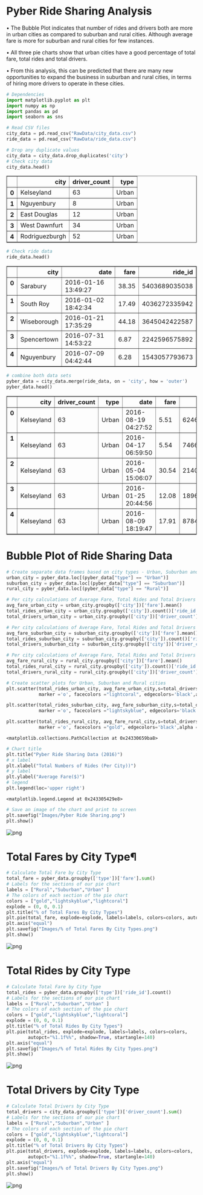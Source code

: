 
# Pyber Ride Sharing Analysis

•	The Bubble Plot indicates that number of rides and drivers both are more in urban cities as compared to suburban and rural cities. Although average fare is more for suburban and rural cities for few instances.

•	All three pie charts show that urban cities have a good percentage of total fare, total rides and total drivers.

•	From this analysis, this can be predicted that there are many new opportunities to expand the business in suburban and rural cities, in terms of hiring more drivers to operate in these cities.



```python
# Dependencies
import matplotlib.pyplot as plt
import numpy as np
import pandas as pd
import seaborn as sns
```


```python
# Read CSV files
city_data = pd.read_csv("RawData/city_data.csv")
ride_data = pd.read_csv("RawData/ride_data.csv")
```


```python
# Drop any duplicate values
city_data = city_data.drop_duplicates('city')
# Check city data
city_data.head()
```




<div>
<style>
    .dataframe thead tr:only-child th {
        text-align: right;
    }

    .dataframe thead th {
        text-align: left;
    }

    .dataframe tbody tr th {
        vertical-align: top;
    }
</style>
<table border="1" class="dataframe">
  <thead>
    <tr style="text-align: right;">
      <th></th>
      <th>city</th>
      <th>driver_count</th>
      <th>type</th>
    </tr>
  </thead>
  <tbody>
    <tr>
      <th>0</th>
      <td>Kelseyland</td>
      <td>63</td>
      <td>Urban</td>
    </tr>
    <tr>
      <th>1</th>
      <td>Nguyenbury</td>
      <td>8</td>
      <td>Urban</td>
    </tr>
    <tr>
      <th>2</th>
      <td>East Douglas</td>
      <td>12</td>
      <td>Urban</td>
    </tr>
    <tr>
      <th>3</th>
      <td>West Dawnfurt</td>
      <td>34</td>
      <td>Urban</td>
    </tr>
    <tr>
      <th>4</th>
      <td>Rodriguezburgh</td>
      <td>52</td>
      <td>Urban</td>
    </tr>
  </tbody>
</table>
</div>




```python
# Check ride data
ride_data.head()
```




<div>
<style>
    .dataframe thead tr:only-child th {
        text-align: right;
    }

    .dataframe thead th {
        text-align: left;
    }

    .dataframe tbody tr th {
        vertical-align: top;
    }
</style>
<table border="1" class="dataframe">
  <thead>
    <tr style="text-align: right;">
      <th></th>
      <th>city</th>
      <th>date</th>
      <th>fare</th>
      <th>ride_id</th>
    </tr>
  </thead>
  <tbody>
    <tr>
      <th>0</th>
      <td>Sarabury</td>
      <td>2016-01-16 13:49:27</td>
      <td>38.35</td>
      <td>5403689035038</td>
    </tr>
    <tr>
      <th>1</th>
      <td>South Roy</td>
      <td>2016-01-02 18:42:34</td>
      <td>17.49</td>
      <td>4036272335942</td>
    </tr>
    <tr>
      <th>2</th>
      <td>Wiseborough</td>
      <td>2016-01-21 17:35:29</td>
      <td>44.18</td>
      <td>3645042422587</td>
    </tr>
    <tr>
      <th>3</th>
      <td>Spencertown</td>
      <td>2016-07-31 14:53:22</td>
      <td>6.87</td>
      <td>2242596575892</td>
    </tr>
    <tr>
      <th>4</th>
      <td>Nguyenbury</td>
      <td>2016-07-09 04:42:44</td>
      <td>6.28</td>
      <td>1543057793673</td>
    </tr>
  </tbody>
</table>
</div>




```python
# combine both data sets
pyber_data = city_data.merge(ride_data, on = 'city', how = 'outer')
pyber_data.head()
```




<div>
<style>
    .dataframe thead tr:only-child th {
        text-align: right;
    }

    .dataframe thead th {
        text-align: left;
    }

    .dataframe tbody tr th {
        vertical-align: top;
    }
</style>
<table border="1" class="dataframe">
  <thead>
    <tr style="text-align: right;">
      <th></th>
      <th>city</th>
      <th>driver_count</th>
      <th>type</th>
      <th>date</th>
      <th>fare</th>
      <th>ride_id</th>
    </tr>
  </thead>
  <tbody>
    <tr>
      <th>0</th>
      <td>Kelseyland</td>
      <td>63</td>
      <td>Urban</td>
      <td>2016-08-19 04:27:52</td>
      <td>5.51</td>
      <td>6246006544795</td>
    </tr>
    <tr>
      <th>1</th>
      <td>Kelseyland</td>
      <td>63</td>
      <td>Urban</td>
      <td>2016-04-17 06:59:50</td>
      <td>5.54</td>
      <td>7466473222333</td>
    </tr>
    <tr>
      <th>2</th>
      <td>Kelseyland</td>
      <td>63</td>
      <td>Urban</td>
      <td>2016-05-04 15:06:07</td>
      <td>30.54</td>
      <td>2140501382736</td>
    </tr>
    <tr>
      <th>3</th>
      <td>Kelseyland</td>
      <td>63</td>
      <td>Urban</td>
      <td>2016-01-25 20:44:56</td>
      <td>12.08</td>
      <td>1896987891309</td>
    </tr>
    <tr>
      <th>4</th>
      <td>Kelseyland</td>
      <td>63</td>
      <td>Urban</td>
      <td>2016-08-09 18:19:47</td>
      <td>17.91</td>
      <td>8784212854829</td>
    </tr>
  </tbody>
</table>
</div>



# Bubble Plot of Ride Sharing Data


```python
# Create separate data frames based on city types - Urban, Suburban and Rural
urban_city = pyber_data.loc[(pyber_data["type"] == "Urban")]
suburban_city = pyber_data.loc[(pyber_data["type"] == "Suburban")]
rural_city = pyber_data.loc[(pyber_data["type"] == "Rural")]
```


```python
# Per city calculations of Average Fare, Total Rides and Total Drivers for Urban cities
avg_fare_urban_city = urban_city.groupby(['city'])['fare'].mean()
total_rides_urban_city = urban_city.groupby(['city']).count()['ride_id']
total_drivers_urban_city = urban_city.groupby(['city'])['driver_count'].value_counts()

# Per city calculations of Average Fare, Total Rides and Total Drivers for Suburban cities
avg_fare_suburban_city = suburban_city.groupby(['city'])['fare'].mean()
total_rides_suburban_city = suburban_city.groupby(['city']).count()['ride_id']
total_drivers_suburban_city = suburban_city.groupby(['city'])['driver_count'].value_counts()

# Per city calculations of Average Fare, Total Rides and Total Drivers for Rural cities
avg_fare_rural_city = rural_city.groupby(['city'])['fare'].mean()
total_rides_rural_city = rural_city.groupby(['city']).count()['ride_id']
total_drivers_rural_city = rural_city.groupby(['city'])['driver_count'].value_counts()
```


```python
# Create scatter plots for Urban, Suburban and Rural cities
plt.scatter(total_rides_urban_city, avg_fare_urban_city,s=total_drivers_urban_city*10,
            marker ='o', facecolors ="lightcoral", edgecolors='black',alpha = 0.5, label="Urban")

plt.scatter(total_rides_suburban_city, avg_fare_suburban_city,s=total_drivers_suburban_city*10,
            marker ='o', facecolors ="lightskyblue", edgecolors='black',alpha = 0.5, label="Suburban")

plt.scatter(total_rides_rural_city, avg_fare_rural_city,s=total_drivers_rural_city*10,
            marker ='o', facecolors ="gold", edgecolors='black',alpha = 0.55, label="Rural")

```




    <matplotlib.collections.PathCollection at 0x24330659ba8>




```python
# Chart title
plt.title("Pyber Ride Sharing Data (2016)")
# x label
plt.xlabel("Total Numbers of Rides (Per City))")
# y label
plt.ylabel("Average Fare($)")
# legend 
plt.legend(loc='upper right')

```




    <matplotlib.legend.Legend at 0x243305429e8>




```python
# Save an image of the chart and print to screen
plt.savefig("Images/Pyber Ride Sharing.png")
plt.show()
```


![png](output_11_0.png)


# Total Fares by City Type¶


```python
# Calculate Total Fare by City Type
total_fare = pyber_data.groupby(['type'])['fare'].sum()
# Labels for the sections of our pie chart
labels = ["Rural","Suburban","Urban" ]
# The colors of each section of the pie chart
colors = ["gold","lightskyblue","lightcoral"]
explode = (0, 0, 0.1)
plt.title("% of Total Fares By City Types")
plt.pie(total_fare, explode=explode, labels=labels, colors=colors, autopct="%1.1f%%",shadow=True, startangle=160)
plt.axis("equal")
plt.savefig("Images/% of Total Fares By City Types.png")
plt.show()
```


![png](output_13_0.png)


# Total Rides by City Type


```python
# Calculate Total Fare by City Type
total_rides = pyber_data.groupby(['type'])['ride_id'].count()
# Labels for the sections of our pie chart
labels = ["Rural","Suburban","Urban" ]
# The colors of each section of the pie chart
colors = ["gold","lightskyblue","lightcoral"]
explode = (0, 0, 0.1)
plt.title("% of Total Rides By City Types")
plt.pie(total_rides, explode=explode, labels=labels, colors=colors,
        autopct="%1.1f%%", shadow=True, startangle=140)
plt.axis("equal")
plt.savefig("Images/% of Total Rides By City Types.png")
plt.show()
```


![png](output_15_0.png)


# Total Drivers by City Type


```python
# Calculate Total Drivers by City Type
total_drivers = city_data.groupby(['type'])['driver_count'].sum()
# Labels for the sections of our pie chart
labels = ["Rural","Suburban","Urban" ]
# The colors of each section of the pie chart
colors = ["gold","lightskyblue","lightcoral"]
explode = (0, 0, 0.1)
plt.title("% of Total Drivers By City Types")
plt.pie(total_drivers, explode=explode, labels=labels, colors=colors,
        autopct="%1.1f%%", shadow=True, startangle=140)
plt.axis("equal")
plt.savefig("Images/% of Total Drivers By City Types.png")
plt.show()
```


![png](output_17_0.png)

